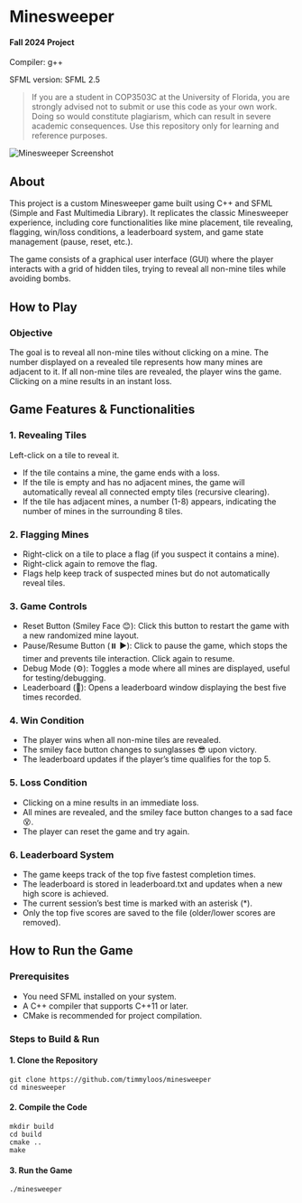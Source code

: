 <!--
Name: Timmy Loos
Section: #11969
UFL email: tloos@ufl.edu
System: macOS
SFML version: SFML 2.5
IDE: CLion
Other notes: Didn't use config, columns, rows, and mines can be changed in main.
-->
# Minesweeper 
#### Fall 2024 Project
> 
Compiler: g++
>
SFML version: SFML 2.5
>
>If you are a student in COP3503C at the University of Florida, you are strongly advised not to submit or use this code as your own work. Doing so would constitute plagiarism, which can result in severe academic consequences. Use this repository only for learning and reference purposes.
>
![Minesweeper Screenshot](https://media.discordapp.net/attachments/1342959000114823300/1348141306710331452/image.png?ex=67ce61ee&is=67cd106e&hm=50151edf35aa76f5d7d9d15400d14bbe8eaa2fc5a1b2ecc972766eb335a07476&=&format=webp&quality=lossless&width=709&height=567)
>
## About 
This project is a custom Minesweeper game built using C++ and SFML (Simple and Fast Multimedia Library). It replicates the classic Minesweeper experience, including core functionalities like mine placement, tile revealing, flagging, win/loss conditions, a leaderboard system, and game state management (pause, reset, etc.).
>
The game consists of a graphical user interface (GUI) where the player interacts with a grid of hidden tiles, trying to reveal all non-mine tiles while avoiding bombs.
>
## How to Play
### Objective
The goal is to reveal all non-mine tiles without clicking on a mine.
The number displayed on a revealed tile represents how many mines are adjacent to it.
If all non-mine tiles are revealed, the player wins the game.
Clicking on a mine results in an instant loss.
>
## Game Features & Functionalities
### 1. Revealing Tiles
Left-click on a tile to reveal it.
* If the tile contains a mine, the game ends with a loss.
* If the tile is empty and has no adjacent mines, the game will automatically reveal all connected empty tiles (recursive clearing).
* If the tile has adjacent mines, a number (1-8) appears, indicating the number of mines in the surrounding 8 tiles.
### 2. Flagging Mines
* Right-click on a tile to place a flag (if you suspect it contains a mine).
* Right-click again to remove the flag.
* Flags help keep track of suspected mines but do not automatically reveal tiles.
### 3. Game Controls
* Reset Button (Smiley Face 😊): Click this button to restart the game with a new randomized mine layout.
* Pause/Resume Button (⏸️ ▶️): Click to pause the game, which stops the timer and prevents tile interaction. Click again to resume.
* Debug Mode (⚙️): Toggles a mode where all mines are displayed, useful for testing/debugging.
* Leaderboard (📜): Opens a leaderboard window displaying the best five times recorded.
### 4. Win Condition
* The player wins when all non-mine tiles are revealed.
* The smiley face button changes to sunglasses 😎 upon victory.
* The leaderboard updates if the player’s time qualifies for the top 5.
### 5. Loss Condition
* Clicking on a mine results in an immediate loss.
* All mines are revealed, and the smiley face button changes to a sad face 😵.
* The player can reset the game and try again.
### 6. Leaderboard System
* The game keeps track of the top five fastest completion times.
* The leaderboard is stored in leaderboard.txt and updates when a new high score is achieved.
* The current session’s best time is marked with an asterisk (*).
* Only the top five scores are saved to the file (older/lower scores are removed).

## How to Run the Game
### Prerequisites
* You need SFML installed on your system.
* A C++ compiler that supports C++11 or later.
* CMake is recommended for project compilation.
### Steps to Build & Run
#### 1. Clone the Repository 
```
git clone https://github.com/timmyloos/minesweeper
cd minesweeper
```
#### 2. Compile the Code
```
mkdir build
cd build
cmake ..
make
```
#### 3. Run the Game
```
./minesweeper
```


